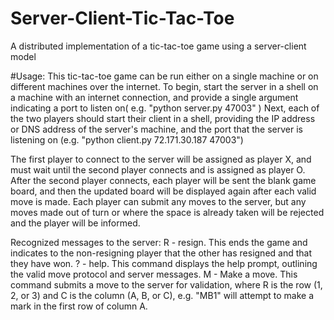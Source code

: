 # Server-Client-Tic-Tac-Toe
A distributed implementation of a tic-tac-toe game using a server-client model

#Usage:
This tic-tac-toe game can be run either on a single machine or on different machines over the internet.
To begin, start the server in a shell on a machine with an internet connection, and provide a single argument indicating a port to listen on( e.g. "python server.py 47003" )
Next, each of the two players should start their client in a shell, providing the IP address or DNS address of the server's machine, and the port that the server is listening on (e.g. "python client.py 72.171.30.187 47003")

The first player to connect to the server will be assigned as player X, and must wait until the second player connects and is assigned as player O. After the second player connects, each player will be sent the blank game board, and then the updated board will be displayed again after each valid move is made. Each player can submit any moves to the server, but any moves made out of turn or where the space is already taken will be rejected and the player will be informed.

Recognized messages to the server:
R - resign. This ends the game and indicates to the non-resigning player that the other has resigned and that they have won.
? - help. This command displays the help prompt, outlining the valid move protocol and server messages.
M<R><C> - Make a move. This command submits a move to the server for validation, where R is the row (1, 2, or 3) and C is the column (A, B, or C), e.g. "MB1" will attempt to make a mark in the first row of column A.
